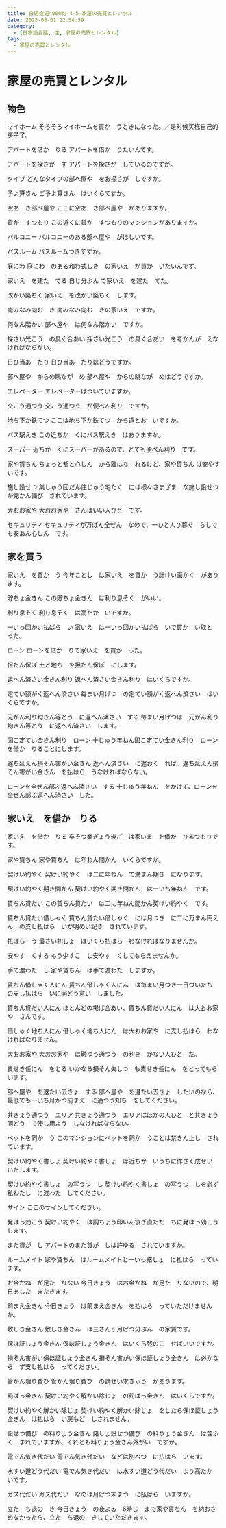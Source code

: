 ```yaml
---
title: 日语会语4000句-4-5-家屋の売買とレンタル
date: 2023-08-01 22:54:59
category:
  - [日本語会話, 住, 家屋の売買とレンタル]
tags:
  - 家屋の売買とレンタル 
---
```


# 家屋の売買とレンタル

## 物色

マイホーム
そろそろマイホームを買か　うときになった。／是时候买栋自己的房子了。

アパートを借か　りる
アパートを借か　りたいんです。

アパートを探さが　す
アパートを探さが　しているのですが。

タイプ
どんなタイプの部へ屋や　をお探さが　しですか。

予よ算さん
ご予よ算さん　はいくらですか。

空あ　き部べ屋や
ここに空あ　き部べ屋や　がありますか。

貸か　すつもり
この近くに貸か　すつもりのマンションがありますか。

バルコニー
バルコニーのある部へ屋や　がほしいです。

バスルーム
バスルームつきですか。

庭にわ
庭にわ　のある和わ式しき　の家いえ　が買か　いたいんです。

家いえ　を建た　てる
自じ分ぶん で家いえ　を建た　てた。

改かい築ちく
家いえ　を改かい築ちく　します。

南みなみ向む　き
南みなみ向む　きの家いえ　ですか。

何なん階かい
部へ屋や　は何なん階かい　ですか。

採さい光こう　の具ぐ合あい
採さい光こう　の具ぐ合あい　を考かんが　えなければならない。

日ひ当あ　たり
日ひ当あ　たりはどうですか。

部へ屋や　からの眺なが　め
部へ屋や　からの眺なが　めはどうですか。

エレベーター
エレベーターはついていますか。

交こう通つう
交こう通つう　が便べん利り　ですか。

地ち下か鉄てつ
ここは地ち下か鉄てつ　から遠とお　いですか。

バス駅えき
この近ちか　くにバス駅えき　はありますか。

スーパー
近ちか　くにスーパーがあるので、とても便べん利り　です。

家や賃ちん
ちょっと都と心しん　から離はな　れるけど、家や賃ちん は安やす　いです。

施し設せつ
集しゅう団だん住じゅう宅たく　には様々さまざま　な施し設せつ　が完かん備び　されています。

大おお家や
大おお家や　さんはいい人ひと　です。

セキュリティ
セキュリティが万ばん全ぜん　なので、一ひと人り暮ぐ　らしでも安あん心しん　です。


## 家を買う

家いえ　を買か　う
今年ことし　は家いえ　を買か　う計けい画かく　があります。

貯ちょ金きん
この貯ちょ金きん　は利り息そく　がいい。

利り息そく
利り息そく　は高たか　いですか。

一いっ回かい払ばら　い
家いえ　は一いっ回かい払ばら　いで買か　い取と　った。

ローン
ローンを借か　りて家いえ　を買か　った。

担たん保ぽ
土と地ち　を担たん保ぽ　にします。

返へん済さい金きん利り
返へん済さい金きん利り　はいくらですか。

定てい額がく返へん済さい
毎まい月げつ　の定てい額がく返へん済さい　はいくらですか。

元がん利り均きん等とう　に返へん済さい　する
毎まい月げつは　元がん利り均きん等とう　に返へん済さい　します。

固こ定てい金きん利り　ローン
十じゅう年ねん固こ定てい金きん利り　ローンを借か　りることにします。

遅ち延えん損そん害がい金きん
返へん済さい　に遅おく　れば、遅ち延えん損そん害がい金きん　を払はら　うなければならない。

ローンを全ぜん部ぶ返へん済さい　する
十じゅう年ねん　をかけて、ローンを全ぜん部ぶ返へん済さい　した。


## 家いえ　を借か　りる

家いえ　を借か　りる
卒そつ業ぎょう後ご　は家いえ　を借か　りるつもりです。

家や賃ちん
家や賃ちん　は年ねん間かん　いくらですか。

契けい約やく
契けい約やく　は二に年ねん　で満まん期き　になります。

契けい約やく期き間かん
契けい約やく期き間かん　は一いち年ねん　です。

賃ちん貸たい
この賃ちん貸たい　は二に年ねん間かん契けい約やく　です。

賃ちん貸たい借しゃく
賃ちん貸たい借しゃく　には月つき　に二に万まん円えん　の支し払はら　いが明めい記き　されています。

払はら　う
最さい初しょ　はいくら払はら　わなければなりませんか。

安やす　くする
もう少すこ　し安やす　くしてもらえませんか。

手て渡わた　し
家や賃ちん　は手て渡わた　しますか。

賃ちん借しゃく人にん
賃ちん借しゃく人にん　は毎まい月つき一日ついたち　の支し払はら　いに同どう意い　しました。

賃ちん貸だい人にん
ほとんどの場ば合あい、賃ちん貸だい人にん　は大おお家や　さんです。

借しゃく地ち人にん
借しゃく地ち人にん　は大おお家や　に支し払はら　わなければなりません。

大おお家や
大おお家や　は融ゆう通つう　の利き　かない人ひと　だ。

責せき任にん　をとる
いかなる損そん失しつ　も責せき任にん　をとってもらいます。

部へ屋や　を退たい去きょ　する
部へ屋や　を退たい去きょ　したいのなら、最低でも一いち月がつ前まえ　に通つう知ち　をしてください。

共きょう通つう　エリア
共きょう通つう　エリアはほかの人ひと　と共きょう同どう　で使し用よう　しなければならない。

ペットを飼か　う
このマンションにペットを飼か　うことは禁きん止し　されています。

契けい約やく書しょ
契けい約やく書しょ　は近ちか　いうちに作さく成せい　いたします。

契けい約やく書しょ　の写うつ　し
契けい約やく書しょ　の写うつ　しを必ず私わたし　に渡わた　してください。

サイン
ここのサインしてください。

発はっ効こう
契けい約やく　は調ちょう印いん後ぎ直ただ　ちに発はっ効こう　します。

また貸が　し
アパートのまた貸が　しは許ゆる　されていますか。

ルームメイト
家や賃ちん　はルームメイトと一いっ緒しょ　に払はら　っています。

お金かね　が足た　りない
今日きょう　はお金かね　が足た　りないので、明日あした　またきます。

前まえ金きん
今日きょう　は前まえ金きん　を払はら　っていただけませんか。

敷しき金きん
敷しき金きん　は三さんヶ月げつ分ぶん　の家賃です。

保ほ証しょう金きん
保ほ証しょう金きん　はいくら残のこ　せばいいですか。

損そん害がい保ほ証しょう金きん
損そん害がい保ほ証しょう金きん　は必かなら　ず支し払はら　ってください。

管かん理り費ひ
管かん理り費ひ　の請せい求きゅう　があります。

罰ばっ金きん
契けい約やく解かい除じょ　の罰ばっ金きん　はいくらですか。

契けい約やく解かい除じょ
契けい約やく解かい除じょ　をしたら保ほ証しょう金きん　は払はら　い戻もど　しされません。

設せつ備び　の料りょう金きん
諸しょ設せつ備び　の料りょう金きん　は含ふく　まれていますか、それとも料りょう金きん外がい　ですか。

電でん気き代だい
電でん気き代だい　などは別べつ　に払はら　います。

水すい道どう代だい
電でん気き代だい　は水すい道どう代だい　より高たか　いです。

ガス代だい
ガス代だい　なのは月げつ末まつ　に払はら　いますか。

立た　ち退の　き
今日きょう　の夜よる　6時じ　まで家や賃ちん　を納おさ　めなかったら、立た　ち退の　きしていただきます。
